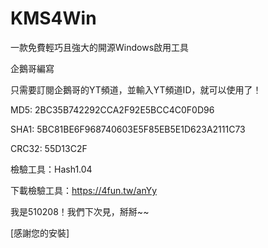 # KMS4Win
一款免費輕巧且強大的開源Windows啟用工具

企鵝哥編寫

只需要訂閱企鵝哥的YT頻道，並輸入YT頻道ID，就可以使用了！

MD5: 2BC35B742292CCA2F92E5BCC4C0F0D96

SHA1: 5BC81BE6F968740603E5F85EB5E1D623A2111C73

CRC32: 55D13C2F

檢驗工具：Hash1.04

下載檢驗工具：https://4fun.tw/anYy

我是510208！我們下次見，掰掰~~

[感謝您的安裝]
